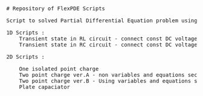 <pre>
# Repository of FlexPDE Scripts

Script to solved Partial Differential Equation problem using FlexPDE.

1D Scripts :
	Transient state in RL circuit - connect const DC voltage, and after disconnect.
	Transient state in RC circuit - connect const DC voltage, and after disconnect.

2D Scripts :</br>
	One isolated point charge
	Two point charge ver.A - non variables and equations section
	Two point charge ver.B - Using variables and equations section, and boundary condition value
	Plate capaciator
</pre>